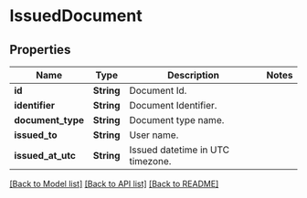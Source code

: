 # IssuedDocument

## Properties

Name | Type | Description | Notes
------------ | ------------- | ------------- | -------------
**id** | **String** | Document Id. | 
**identifier** | **String** | Document Identifier. | 
**document_type** | **String** | Document type name. | 
**issued_to** | **String** | User name. | 
**issued_at_utc** | **String** | Issued datetime in UTC timezone. | 

[[Back to Model list]](../README.md#documentation-for-models) [[Back to API list]](../README.md#documentation-for-api-endpoints) [[Back to README]](../README.md)


